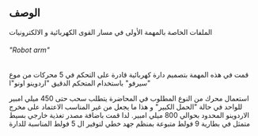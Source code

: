 
## الوصف

الملفات الخاصة بالمهمة الأولى في مسار القوى الكهربائية و الالكترونيات
###### "Robot arm"

قمت في هذه المهمة بتصميم دارة كهربائية قادرة على التحكم في 5 محركات من موع "سيرفو" باستخدام المتحكم الدقيق "اردوينو اونو"ا

استعمال محرك من النوع المطلوب في المحاضرة يتطلب سحب حتى 450 ميلي امبير للواحد في حالة "الحمل الكبير" و هذا ما يجعل من غير المناسب الاعتماد على مخرج الاردوينو المحدود بحوالي 800 ميلي امبير. لدا قمت باضافة مصدر تغذية خارجي بسيط متمثل في بطارية 9 فولط متبوعة بمنظم جهد خطي لتوفير ال 5 فولط المناسبة للدارة
